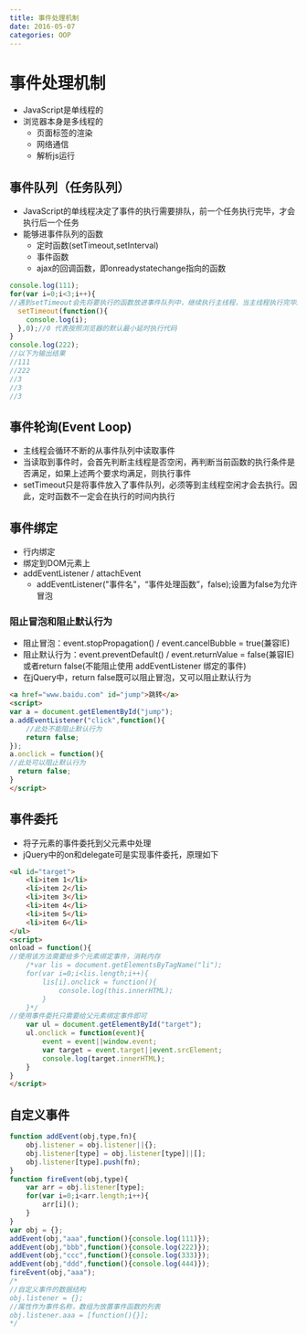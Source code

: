 ```yaml
---
title: 事件处理机制
date: 2016-05-07
categories: OOP
---
```


# 事件处理机制

* JavaScript是单线程的
* 浏览器本身是多线程的
  * 页面标签的渲染
  * 网络通信
  * 解析js运行
## 事件队列（任务队列）
* JavaScript的单线程决定了事件的执行需要排队，前一个任务执行完毕，才会执行后一个任务
* 能够进事件队列的函数
  * 定时函数(setTimeout,setInterval)
  * 事件函数
  * ajax的回调函数，即onreadystatechange指向的函数
```javascript
console.log(111);
for(var i=0;i<3;i++){
//遇到setTimeout会先将要执行的函数放进事件队列中，继续执行主线程，当主线程执行完毕后，才执行事件队列中的函数,因此，定时器中的函数只能在最后执行
  setTimeout(function(){
    console.log(i);
  },0);//0 代表按照浏览器的默认最小延时执行代码
}
console.log(222);
//以下为输出结果
//111
//222
//3
//3
//3
```
## 事件轮询(Event Loop)
* 主线程会循环不断的从事件队列中读取事件
* 当读取到事件时，会首先判断主线程是否空闲，再判断当前函数的执行条件是否满足，如果上述两个要求均满足，则执行事件
* setTimeout只是将事件放入了事件队列，必须等到主线程空闲才会去执行。因此，定时函数不一定会在执行的时间内执行
## 事件绑定
* 行内绑定
* 绑定到DOM元素上
* addEventListener / attachEvent
  * addEventListener("事件名"，“事件处理函数”，false);设置为false为允许冒泡
### 阻止冒泡和阻止默认行为
* 阻止冒泡：event.stopPropagation() / event.cancelBubble = true(兼容IE)
* 阻止默认行为：event.preventDefault() / event.returnValue = false(兼容IE)或者return false(不能阻止使用 addEventListener 绑定的事件)
* 在jQuery中，return false既可以阻止冒泡，又可以阻止默认行为
```html
<a href="www.baidu.com" id="jump">跳转</a>
<script>
var a = document.getElementById("jump");
a.addEventListener("click",function(){
	//此处不能阻止默认行为
	return false;
});
a.onclick = function(){
//此处可以阻止默认行为
  return false;
}
</script>
```
## 事件委托
* 将子元素的事件委托到父元素中处理
* jQuery中的on和delegate可是实现事件委托，原理如下
```html
<ul id="target"> 
    <li>item 1</li>
    <li>item 2</li>
    <li>item 3</li>
    <li>item 4</li>
    <li>item 5</li>
    <li>item 6</li>
</ul>
<script>
onload = function(){
//使用该方法需要给多个元素绑定事件，消耗内存
	/*var lis = document.getElementsByTagName("li");
    for(var i=0;i<lis.length;i++){
        lis[i].onclick = function(){
            console.log(this.innerHTML);
        }
    }*/
//使用事件委托只需要给父元素绑定事件即可
    var ul = document.getElementById("target");
    ul.onclick = function(event){
        event = event||window.event;
        var target = event.target||event.srcElement;
        console.log(target.innerHTML);
    }
}
</script>
```
## 自定义事件
```javascript
function addEvent(obj,type,fn){
    obj.listener = obj.listener||{};
    obj.listener[type] = obj.listener[type]||[];
    obj.listener[type].push(fn);
}
function fireEvent(obj,type){
    var arr = obj.listener[type];
    for(var i=0;i<arr.length;i++){
        arr[i]();
    }
}
var obj = {};
addEvent(obj,"aaa",function(){console.log(111)});
addEvent(obj,"bbb",function(){console.log(222)});
addEvent(obj,"ccc",function(){console.log(333)});
addEvent(obj,"ddd",function(){console.log(444)});
fireEvent(obj,"aaa");
/*
//自定义事件的数据结构
obj.listener = {};
//属性作为事件名称，数组为放置事件函数的列表
obj.listener.aaa = [function(){}];
*/
```
